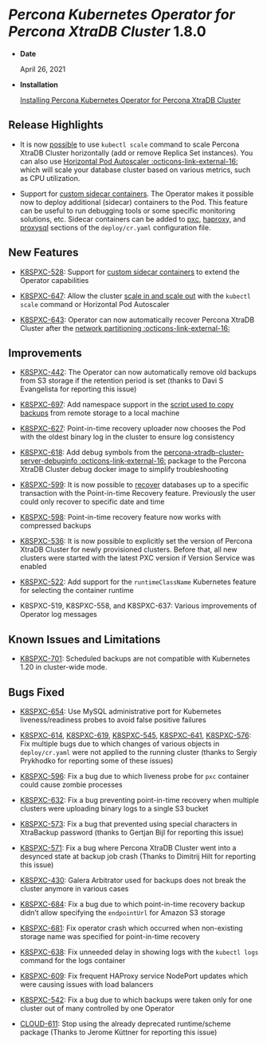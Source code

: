 # *Percona Kubernetes Operator for Percona XtraDB Cluster* 1.8.0


* **Date**

    April 26, 2021



* **Installation**

    [Installing Percona Kubernetes Operator for Percona XtraDB Cluster](../System-Requirements.md#installation-guidelines)


## Release Highlights


* It is now [possible](../scaling.md)
to use `kubectl scale` command to scale Percona XtraDB Cluster horizontally
(add or remove Replica Set instances). You can also use  [Horizontal Pod
Autoscaler :octicons-link-external-16:](https://kubernetes.io/docs/tasks/run-application/horizontal-pod-autoscale/)
which will scale your database cluster based on various metrics, such as CPU utilization.


* Support for [custom sidecar containers](../sidecar.md). The Operator makes
it possible now to deploy additional (sidecar) containers to the Pod. This
feature can be useful to run debugging tools or some specific monitoring
solutions, etc. Sidecar containers can be added to
[pxc](../operator.md#pxcsidecarsimage),
[haproxy](../operator.md#haproxysidecarsimage), and
[proxysql](../operator.md#proxysqlimage) sections of the `deploy/cr.yaml`
configuration file.

## New Features


* [K8SPXC-528](https://jira.percona.com/browse/K8SPXC-528): Support for [custom sidecar containers](../sidecar.md)
to extend the Operator capabilities


* [K8SPXC-647](https://jira.percona.com/browse/K8SPXC-647): Allow the cluster [scale in and scale out](../scaling.md)
with the `kubectl scale` command or Horizontal Pod Autoscaler


* [K8SPXC-643](https://jira.percona.com/browse/K8SPXC-643): Operator can now automatically recover Percona XtraDB
Cluster after the [network partitioning :octicons-link-external-16:](https://en.wikipedia.org/wiki/Network_partition)

## Improvements


* [K8SPXC-442](https://jira.percona.com/browse/K8SPXC-442): The Operator can now automatically remove old backups
from S3 storage if the retention period is set (thanks to Davi S Evangelista
for reporting this issue)


* [K8SPXC-697](https://jira.percona.com/browse/K8SPXC-697): Add namespace support in the
[script used to copy backups](../backups-copy.md) from remote storage to a
local machine


* [K8SPXC-627](https://jira.percona.com/browse/K8SPXC-627): Point-in-time recovery uploader now chooses the Pod
with the oldest binary log in the cluster to ensure log consistency


* [K8SPXC-618](https://jira.percona.com/browse/K8SPXC-618): Add debug symbols from the [percona-xtradb-cluster-server-debuginfo :octicons-link-external-16:](https://www.percona.com/doc/percona-server/8.0/installation/yum_repo.html#what-s-in-each-rpm-package)
package to the Percona XtraDB Cluster debug docker image to simplify
troubleshooting


* [K8SPXC-599](https://jira.percona.com/browse/K8SPXC-599): It is now possible to
[recover](../backups-restore.md#restore-with-point-in-time-recovery) databases up to a specific transaction
with the Point-in-time Recovery feature. Previously the user could only
recover to specific date and time


* [K8SPXC-598](https://jira.percona.com/browse/K8SPXC-598): Point-in-time recovery feature now works with
compressed backups


* [K8SPXC-536](https://jira.percona.com/browse/K8SPXC-536): It is now possible to explicitly set the version of
Percona XtraDB Cluster for newly provisioned clusters. Before that, all new
clusters were started with the latest PXC version if Version Service was
enabled


* [K8SPXC-522](https://jira.percona.com/browse/K8SPXC-522): Add support for the `runtimeClassName` Kubernetes
feature for selecting the container runtime


* K8SPXC-519, K8SPXC-558, and K8SPXC-637: Various improvements of Operator log
messages

## Known Issues and Limitations


* [K8SPXC-701](https://jira.percona.com/browse/K8SPXC-701): Scheduled backups are not compatible with Kubernetes
1.20 in cluster-wide mode.

## Bugs Fixed


* [K8SPXC-654](https://jira.percona.com/browse/K8SPXC-654): Use MySQL administrative port for Kubernetes
liveness/readiness probes to avoid false positive failures


* [K8SPXC-614](https://jira.percona.com/browse/K8SPXC-614), [K8SPXC-619](https://jira.percona.com/browse/K8SPXC-619), [K8SPXC-545](https://jira.percona.com/browse/K8SPXC-545), [K8SPXC-641](https://jira.percona.com/browse/K8SPXC-641), [K8SPXC-576](https://jira.percona.com/browse/K8SPXC-576): Fix multiple bugs due to which changes of various objects in `deploy/cr.yaml` were not applied to the running cluster (thanks to Sergiy Prykhodko for reporting some of these issues)


* [K8SPXC-596](https://jira.percona.com/browse/K8SPXC-596): Fix a bug due to which liveness probe for `pxc`
container could cause zombie processes


* [K8SPXC-632](https://jira.percona.com/browse/K8SPXC-632): Fix a bug preventing point-in-time recovery when
multiple clusters were uploading binary logs to a single S3 bucket


* [K8SPXC-573](https://jira.percona.com/browse/K8SPXC-573): Fix a bug that prevented using special characters in
XtraBackup password (thanks to Gertjan Bijl for reporting this issue)


* [K8SPXC-571](https://jira.percona.com/browse/K8SPXC-571): Fix a bug where Percona XtraDB Cluster went into a
desynced state at backup job crash (Thanks to Dimitrij Hilt for reporting this
issue)


* [K8SPXC-430](https://jira.percona.com/browse/K8SPXC-430): Galera Arbitrator used for backups does not break the
cluster anymore in various cases


* [K8SPXC-684](https://jira.percona.com/browse/K8SPXC-684): Fix a bug due to which point-in-time recovery backup
didn’t allow specifying the `endpointUrl` for Amazon S3 storage


* [K8SPXC-681](https://jira.percona.com/browse/K8SPXC-681): Fix operator crash which occurred when non-existing
storage name was specified for point-in-time recovery


* [K8SPXC-638](https://jira.percona.com/browse/K8SPXC-638): Fix unneeded delay in showing logs with
the `kubectl logs` command for the logs container


* [K8SPXC-609](https://jira.percona.com/browse/K8SPXC-609): Fix frequent HAProxy service NodePort updates which
were causing issues with load balancers


* [K8SPXC-542](https://jira.percona.com/browse/K8SPXC-542): Fix a bug due to which  backups were taken only for one
cluster out of many controlled by one Operator


* [CLOUD-611](https://jira.percona.com/browse/CLOUD-611): Stop using the already deprecated runtime/scheme package
(Thanks to Jerome Küttner for reporting this issue)
